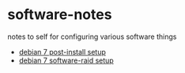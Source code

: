 software-notes
==============

notes to self for configuring various software things

* [debian 7 post-install setup](https://github.com/mulllhausen/software-notes/blob/master/debian7os-setup.md)
* [debian 7 software-raid setup](https://github.com/mulllhausen/software-notes/blob/master/debian7-raid-setup.md)
